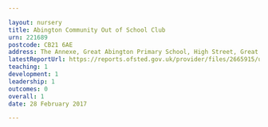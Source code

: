 ```yaml
---

layout: nursery
title: Abington Community Out of School Club
urn: 221689
postcode: CB21 6AE
address: The Annexe, Great Abington Primary School, High Street, Great Abington, Cambridge, CB21 6AE
latestReportUrl: https://reports.ofsted.gov.uk/provider/files/2665915/urn/221689.pdf
teaching: 1
development: 1
leadership: 1
outcomes: 0
overall: 1
date: 28 February 2017

---
```

